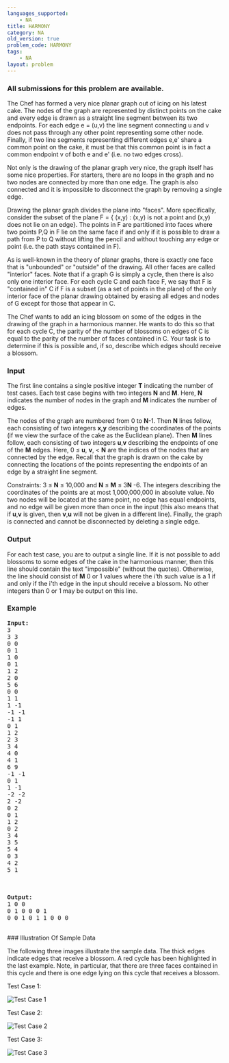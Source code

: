 ```yaml
---
languages_supported:
    - NA
title: HARMONY
category: NA
old_version: true
problem_code: HARMONY
tags:
    - NA
layout: problem
---
```

###  All submissions for this problem are available. 

The Chef has formed a very nice planar graph out of icing on his latest cake. The nodes of the graph are represented by distinct points on the cake and every edge is drawn as a straight line segment between its two endpoints. For each edge e = (u,v) the line segment connecting u and v does not pass through any other point representing some other node. Finally, if two line segments representing different edges e,e' share a common point on the cake, it must be that this common point is in fact a common endpoint v of both e and e' (i.e. no two edges cross).

Not only is the drawing of the planar graph very nice, the graph itself has some nice properties. For starters, there are no loops in the graph and no two nodes are connected by more than one edge. The graph is also connected and it is impossible to disconnect the graph by removing a single edge.

Drawing the planar graph divides the plane into "faces". More specifically, consider the subset of the plane F = { (x,y) : (x,y) is not a point and (x,y) does not lie on an edge}. The points in F are partitioned into faces where two points P,Q in F lie on the same face if and only if it is possible to draw a path from P to Q without lifting the pencil and without touching any edge or point (i.e. the path stays contained in F).

As is well-known in the theory of planar graphs, there is exactly one face that is "unbounded" or "outside" of the drawing. All other faces are called "interior" faces. Note that if a graph G is simply a cycle, then there is also only one interior face. For each cycle C and each face F, we say that F is "contained in" C if F is a subset (as a set of points in the plane) of the only interior face of the planar drawing obtained by erasing all edges and nodes of G except for those that appear in C.

The Chef wants to add an icing blossom on some of the edges in the drawing of the graph in a harmonious manner. He wants to do this so that for each cycle C, the parity of the number of blossoms on edges of C is equal to the parity of the number of faces contained in C. Your task is to determine if this is possible and, if so, describe which edges should receive a blossom.

### Input

The first line contains a single positive integer **T** indicating the number of test cases. Each test case begins with two integers **N** and **M**. Here, **N** indicates the number of nodes in the graph and **M** indicates the number of edges.

The nodes of the graph are numbered from 0 to **N**-1. Then **N** lines follow, each consisting of two integers **x,y** describing the coordinates of the points (if we view the surface of the cake as the Euclidean plane). Then **M** lines follow, each consisting of two integers **u**,**v** describing the endpoints of one of the **M** edges. Here, 0 ≤ **u**, **v**, < **N** are the indices of the nodes that are connected by the edge. Recall that the graph is drawn on the cake by connecting the locations of the points representing the endpoints of an edge by a straight line segment.

Constraints: 3 ≤ **N** ≤ 10,000 and  **N**  ≤  **M**  ≤ 3**N** -6. The integers describing the coordinates of the points are at most 1,000,000,000 in absolute value. No two nodes will be located at the same point, no edge has equal endpoints, and no edge will be given more than once in the input (this also means that if **u**,**v** is given, then **v**,**u** will not be given in a different line). Finally, the graph is connected and cannot be disconnected by deleting a single edge.

### Output

For each test case, you are to output a single line. If it is not possible to add blossoms to some edges of the cake in the harmonious manner, then this line should contain the text "impossible" (without the quotes). Otherwise, the line should consist of **M** 0 or 1 values where the i'th such value is a 1 if and only if the i'th edge in the input should receive a blossom. No other integers than 0 or 1 may be output on this line.

### Example

<pre><b>Input:</b>
3
3 3
0 0
0 1
1 0
0 1
1 2
2 0
5 6
0 0
1 1
1 -1
-1 -1
-1 1
0 1
1 2
2 3
3 4
4 0
4 1
6 9
-1 -1
0 1
1 -1
-2 -2
2 -2
0 2
0 1
1 2
0 2
3 4
3 5
5 4
0 3
4 2
5 1



<b>Output:</b>
1 0 0
0 1 0 0 0 1
0 0 1 0 1 1 0 0 0

</pre>### Illustration Of Sample Data
The following three images illustrate the sample data. The thick edges indicate edges that receive a blossom. A red cycle has been highlighted in the last example. Note, in particular, that there are three faces contained in this cycle and there is one edge lying on this cycle that receives a blossom.

Test Case 1:

![Test Case 1](/download/c1.png)

Test Case 2:

![Test Case 2](/download/c2.png)

Test Case 3:

![Test Case 3](/download/c3.png)
